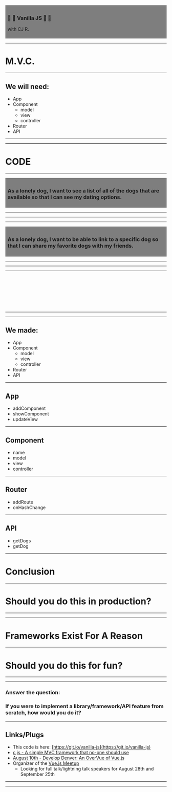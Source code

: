 <!-- .slide: data-background-video="https://cdn.flixel.com/flixel/3xo6k0xjskua68hvklng.hd.mp4" data-background-video-loop="loop" data-background-video-muted -->

<div style="background:rgba(0,0,0,0.5);padding:0.5em;">
  <h3>🍦 🍦 Vanilla JS 🍦 🍦</h3>
  <p>with CJ R.</p>
</div>

---

# M.V.C.

---

## We will need:
* App
* Component
  * model
  * view
  * controller
* Router
* API

---

<!-- .slide: data-background-video="https://media.giphy.com/media/PuWNMebKGIKNG/giphy.mp4" data-background-video-loop="loop" data-background-video-muted -->

---

# CODE

---

<!-- .slide: data-background-video="https://cdn.flixel.com/flixel/i468879vb71u0in11pk8.hd.mp4" data-background-video-loop="loop" data-background-video-muted -->

<div style="background:rgba(0,0,0,0.5);padding:0.5em;">
  <h3>As a lonely dog, I want to see a list of all of the dogs that are available so that I can see my dating options.</h3>
</div>

---

<!-- .slide: data-background-video="https://media.giphy.com/media/26xBEamXwaMSUbV72/giphy.mp4" data-background-video-loop="loop" data-background-video-muted -->

---

<!-- .slide: data-background-video="https://media.giphy.com/media/NmGbJwLl7Y4lG/giphy.mp4" data-background-video-loop="loop" data-background-video-muted -->

---

<!-- .slide: data-background-video="https://cdn.flixel.com/flixel/a9swtmggzjzd5qsgtxhc.tablet.mp4" data-background-video-loop="loop" data-background-video-muted -->

<div style="background:rgba(0,0,0,0.5);padding:0.5em;">
  <h3>As a lonely dog, I want to be able to link to a specific dog so that I can share my favorite dogs with my friends.</h3>
</div>

---

<!-- .slide: data-background-video="https://media.giphy.com/media/26xBEamXwaMSUbV72/giphy.mp4" data-background-video-loop="loop" data-background-video-muted -->

---

<!-- .slide: data-background-video="https://media.giphy.com/media/13mLwGra9bNEKQ/giphy.mp4" data-background-video-loop="loop" data-background-video-muted -->

---

<!-- .slide: data-background-video="https://media.giphy.com/media/lULrKRTHddgXK/giphy.mp4" data-background-video-loop="loop" data-background-video-muted -->

<div style="position:relative;width:300px;height:100px;background:none;left:800px;">
<img src="https://rawgit.com/mjhea0/presentations/master/docs/front-end-face-off/images/ember-logo.svg" style="background:none;border:none;" />
<img src="https://rawgit.com/mjhea0/presentations/master/docs/front-end-face-off/images/angular-logo.svg" style="background:none;border:none;"/>
<img src="https://rawgit.com/mjhea0/presentations/master/docs/front-end-face-off/images/react-logo.svg" style="background:none;border:none;" />
</div>

---

<!-- .slide: data-background-video="https://media.giphy.com/media/nmuEJfxazCeWY/giphy.mp4" data-background-video-loop="loop" data-background-video-muted -->

---

## We made:
* App
* Component
  * model
  * view
  * controller
* Router
* API

----

## App
* addComponent
* showComponent
* updateView

----

## Component
* name
* model
* view
* controller

----

## Router
* addRoute
* onHashChange

----

## API
* getDogs
* getDog

---

# Conclusion

---

# Should you do this in production?

----

<!-- .slide: data-background-video="https://media.giphy.com/media/xUA7aTM6JBmolQBkdi/giphy.mp4" data-background-video-loop="loop" data-background-video-muted -->

----

# Frameworks Exist For A Reason

---

# Should you do this for fun?

----

<!-- .slide: data-background-video="https://media.giphy.com/media/r1fDuPIcs18d2/giphy.mp4" data-background-video-loop="loop" data-background-video-muted -->

----

### Answer the question:
### If you were to implement a library/framework/API feature from scratch, how would you do it?

---

## Links/Plugs

* This code is here: [https://git.io/vanilla-js](https://git.io/vanilla-js)
* [c.js - A simple MVC framework that no-one should use](https://github.com/w3cj/c.js)
* [August 10th - Develop Denver: An OverVue of Vue.js](https://developdenver.org/talks/72)
* Organizer of the [Vue.js Meetup](https://www.meetup.com/Denver-Vue-js-Meetup/)
  * Looking for full talk/lightning talk speakers for August 28th and September 25th

---

<!-- .slide: data-background-video="https://media.giphy.com/media/l3vR4yk0X20KimqJ2/giphy.mp4" data-background-video-loop="loop" data-background-video-muted -->

---
